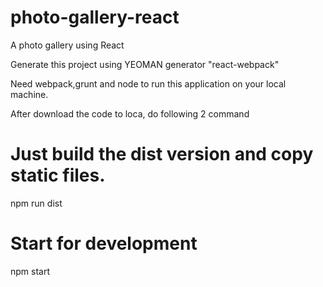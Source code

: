 # photo-gallery-react
A photo gallery using React

Generate this project using YEOMAN generator "react-webpack"


Need webpack,grunt and node to run this application on your local machine.

After download the code to loca, do following 2 command
# Just build the dist version and copy static files.
npm run dist

# Start for development
npm start